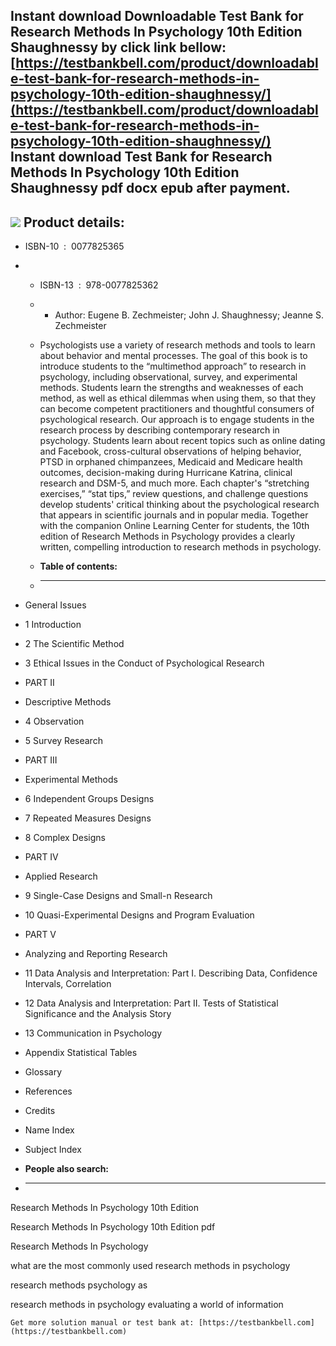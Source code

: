 Instant download **Downloadable Test Bank for Research Methods In Psychology 10th Edition Shaughnessy** by click link bellow:  
[https://testbankbell.com/product/downloadable-test-bank-for-research-methods-in-psychology-10th-edition-shaughnessy/](https://testbankbell.com/product/downloadable-test-bank-for-research-methods-in-psychology-10th-edition-shaughnessy/)  
**Instant download Test Bank for Research Methods In Psychology 10th Edition Shaughnessy pdf docx epub after payment.**
-----------------------------------------------------------------------------------------------------------------------


![](https://testbankbell.com/wp-content/uploads/2023/05/Downloadable-Test-Bank-for-Research-Methods-In-Psychology-10th-Edition-Shaughnessy.jpg)
**Product details:**
--------------------


* ISBN-10 ‏ : ‎ 0077825365
* * ISBN-13 ‏ : ‎ 978-0077825362
  * * Author: Eugene B. Zechmeister; John J. Shaughnessy; Jeanne S. Zechmeister
   
  * Psychologists use a variety of research methods and tools to learn about behavior and mental processes. The goal of this book is to introduce students to the “multimethod approach” to research in psychology, including observational, survey, and experimental methods. Students learn the strengths and weaknesses of each method, as well as ethical dilemmas when using them, so that they can become competent practitioners and thoughtful consumers of psychological research. Our approach is to engage students in the research process by describing contemporary research in psychology. Students learn about recent topics such as online dating and Facebook, cross-cultural observations of helping behavior, PTSD in orphaned chimpanzees, Medicaid and Medicare health outcomes, decision-making during Hurricane Katrina, clinical research and DSM-5, and much more. Each chapter's “stretching exercises,” “stat tips,” review questions, and challenge questions develop students' critical thinking about the psychological research that appears in scientific journals and in popular media. Together with the companion Online Learning Center for students, the 10th edition of Research Methods in Psychology provides a clearly written, compelling introduction to research methods in psychology.
  * **Table of contents:**
  * ----------------------
 
* General Issues

* 1 Introduction

* 2 The Scientific Method

* 3 Ethical Issues in the Conduct of Psychological Research

* PART II

* Descriptive Methods

* 4 Observation

* 5 Survey Research

* PART III

* Experimental Methods

* 6 Independent Groups Designs

* 7 Repeated Measures Designs

* 8 Complex Designs

* PART IV

* Applied Research

* 9 Single-Case Designs and Small-n Research

* 10 Quasi-Experimental Designs and Program Evaluation

* PART V

* Analyzing and Reporting Research

* 11 Data Analysis and Interpretation: Part I. Describing Data, Confidence Intervals, Correlation

* 12 Data Analysis and Interpretation: Part II. Tests of Statistical Significance and the Analysis Story

* 13 Communication in Psychology

* Appendix Statistical Tables

* Glossary

* References

* Credits

* Name Index

* Subject Index
* **People also search:**
* -----------------------

Research Methods In Psychology 10th Edition

Research Methods In Psychology 10th Edition pdf

Research Methods In Psychology

what are the most commonly used research methods in psychology

research methods psychology as

research methods in psychology evaluating a world of information


    Get more solution manual or test bank at: [https://testbankbell.com](https://testbankbell.com)
